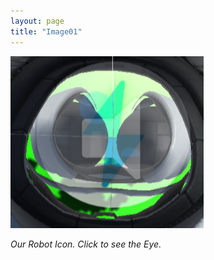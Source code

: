 ```yaml
---
layout: page
title: "Image01"
---
```





[![PassageIcon][icon-image]][graphics01-link]

[icon-image]: /assets/PasageIcon.png "A cute cat"
[graphics01-link]: https://bobkoto.github.io/bob-site/graphics01 "Go to Graphics01"

>

*Our Robot Icon. Click to see the Eye.*
